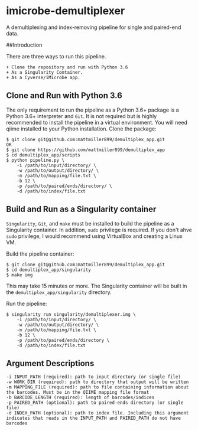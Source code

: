 # imicrobe-demultiplexer

A demultiplexing and index-removing pipeline for single and paired-end data.

##Introduction

There are three ways to run this pipeline.

    + Clone the repository and run with Python 3.6
    + As a Singularity Container.
    + As a Cyverse/iMicrobe app.

## Clone and Run with Python 3.6
The only requirement to run the pipeline as a Python 3.6+ package is a Python 3.6+ interpreter and `Git`. It is not required but is highly recommended to install the pipeline in a virtual environment. You will need qiime installed to your Python installation. Clone the package:

```
$ git clone git@github.com:mattmiller899/demultiplex_app.git
OR
$ git clone https://github.com/mattmiller899/demultiplex_app
$ cd demultiplex_app/scripts
$ python pipeline.py \
    -i /path/to/input/directory/ \
    -w /path/to/output/directory/ \
    -m /path/to/mapping/file.txt \
    -b 12 \
    -p /path/to/paired/ends/directory/ \
    -d /path/to/index/file.txt
```

## Build and Run as a Singularity container

`Singularity`, `Git`, and `make` must be installed to build the pipeline as a Singularity container. In addition, `sudo` privilege is required. If you don't ahve `sudo` privilege, I would recommend using VirtualBox and creating a Linux VM.

Build the pipeline container:

```
$ git clone git@github.com:mattmiller899/demultiplex_app.git
$ cd demultiplex_app/singularity
$ make img
```
This may take 15 minutes or more. The Singularity container will be built in the `demultiplex_app/singularity` directory.

Run the pipeline:
```
$ singularity run singularity/demultiplexer.img \
    -i /path/to/input/directory/ \
    -w /path/to/output/directory/ \
    -m /path/to/mapping/file.txt \
    -b 12 \
    -p /path/to/paired/ends/directory \
    -d /path/to/index/file.txt
```

## Argument Descriptions

```
-i INPUT_PATH (required): path to input directory (or single file)
-w WORK_DIR (required): path to directory that output will be written
-m MAPPING_FILE (required): path to file containing information about the barcodes. Must be in the QIIME mapping file format
-b BARCODE_LENGTH (required): length of barcodes/indices
-p PAIRED_PATH (optional): path to paired-ends directory (or single file)
-d INDEX_PATH (optional): path to index file. Including this argument indicates that reads in the INPUT_PATH and PAIRED_PATH do not have barcodes
```
